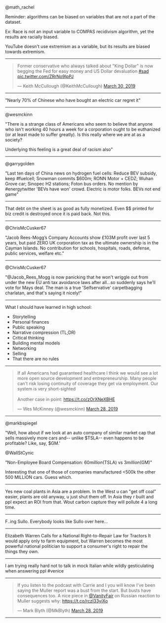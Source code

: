 
@math_rachel

Reminder: algorithms can be biased on variables that are not a part of
the dataset.

Ex: Race is not an input variable to COMPAS recidivism algorithm, yet
the results are racially biased.

YouTube doesn't use extremism as a variable, but its results are
biased towards extremism.

---

<blockquote class="twitter-tweet" data-lang="en"><p lang="en" dir="ltr">Former conservative who always talked about &quot;King Dollar&quot; is now begging the Fed for easy money and US Dollar devaluation <a href="https://twitter.com/hashtag/sad?src=hash&amp;ref_src=twsrc%5Etfw">#sad</a> <a href="https://t.co/ZRrNo9IpPJ">pic.twitter.com/ZRrNo9IpPJ</a></p>&mdash; Keith McCullough (@KeithMcCullough) <a href="https://twitter.com/KeithMcCullough/status/1111958712669913089?ref_src=twsrc%5Etfw">March 30, 2019</a></blockquote>
<script async src="https://platform.twitter.com/widgets.js" charset="utf-8"></script>

---

"Nearly 70% of Chinese who have bought an electric car regret it"

---

 
@wesmckinn

"There is a strange class of Americans who seem to believe that anyone who isn't working 40 hours a week for a corporation ought to be euthanized (or at least made to suffer greatly). Is this really where we are at as a society?

Underlying this feeling is a great deal of racism also"

---
 
@garrygolden

"Last ten days of China news on hydrogen fuel cells: Reduce BEV subsidy, keep #fuelcell; Snowman commits $600m; RONN Motor + CEDZ; Wuhan Grove car; Sinopec H2 stations; Foton bus orders. No mention by #energytwitter 'BEVs have won' crowd. Electric is motor folks. BEVs not end game"

---

That debt on the sheet is as good as fully monetized. Even $$ printed for biz credit is destroyed once it is paid back. Not this.

---

@ChrisMcCusker67

"Jacob Rees-Mogg’s Company Accounts show £103M profit over last 5
years, but paid ZERO UK corporation tax as the ultimate ownership is
in the Cayman Islands. No contribution for schools, hospitals, roads,
defense, public services, welfare etc."

---
 
@ChrisMcCusker67

"@Jacob_Rees_Mogg is now panicking that he won't wriggle out from
under the new EU anti tax avoidance laws after all...so suddenly says
he'll vote for Mays deal. The man is a true 'Selfservative'
carpetbagging charlatan, and that's saying it nicely!"

---

What I should have learned in high school:

- Storytelling 
- Personal finances 
- Public speaking
- Narrative compression (TL;DR)
- Critical thinking
- Building mental models
- Networking 
- Selling
- That there are no rules

---

<blockquote class="twitter-tweet" data-lang="en"><p lang="en" dir="ltr">If all Americans had guaranteed healthcare I think we would see a lot more open source development and entrepreneurship. Many people can&#39;t risk losing continuity of coverage they get via employment. Our system is very short-sighted<br><br>Another case in point: <a href="https://t.co/zOrXNeXBHE">https://t.co/zOrXNeXBHE</a></p>&mdash; Wes McKinney (@wesmckinn) <a href="https://twitter.com/wesmckinn/status/1111373734235926528?ref_src=twsrc%5Etfw">March 28, 2019</a></blockquote>
<script async src="https://platform.twitter.com/widgets.js" charset="utf-8"></script>

---

@markbspiegel

"Well, how about if we look at an auto company of  similar market cap that sells massively more cars and-- unlike $TSLA-- even happens to be profitable? Like, say, $GM.'

@WallStCynic

"Non-Employee Board Compensation: $60 million ($TSLA) vs $3 million ($GM)"

Interesting that one of those of companies manufactured <500k the other 500 MILLION cars. Guess which.

---

Yes new coal plants in Asia are a problem. In the West u can "get off
coal" easier, plants are old anyway, u just shut them off. In Asia
they r built and ppl expect an ROI from that. Wout carbon capture they
will pollute 4 a long time.

---

F..ing Sullo. Everybody looks like Sullo over here...

---

Elizabeth Warren Calls for a National Right-to-Repair Law for Tractors
It would apply only to farm equipment, but Warren becomes the most
powerful national politician to support a consumer's right to repair
the things they own.

---

I am trying really hard not to talk in mock Italian while wildly
gesticulating when answering ppl #venice

---

<blockquote class="twitter-tweet" data-lang="en"><p lang="en" dir="ltr">If you listen to the podcast with Carrie and I you will know I&#39;ve been saying the Muller report was a bust from the start. But busts have consequences too. A nice piece in <a href="https://twitter.com/VanityFair?ref_src=twsrc%5Etfw">@VanityFair</a> on Russian reaction to Muller suggests why: <a href="https://t.co/rczI33yiXo">https://t.co/rczI33yiXo</a></p>&mdash; Mark Blyth (@MkBlyth) <a href="https://twitter.com/MkBlyth/status/1111059823142076416?ref_src=twsrc%5Etfw">March 28, 2019</a></blockquote>
<script async src="https://platform.twitter.com/widgets.js" charset="utf-8"></script>

---











